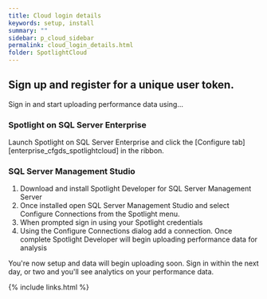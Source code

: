 ```yaml
---
title: Cloud login details
keywords: setup, install
summary: ""
sidebar: p_cloud_sidebar
permalink: cloud_login_details.html
folder: SpotlightCloud
---
```


## Sign up and register for a unique user token.
Sign in and start uploading performance data using...

### Spotlight on SQL Server Enterprise
Launch Spotlight on SQL Server Enterprise and click the [Configure tab][enterprise_cfgds_spotlightcloud] in the ribbon.

### SQL Server Management Studio

1. Download and install Spotlight Developer for SQL Server Management Server
2. Once installed open SQL Server Management Studio and select Configure Connections from the Spotlight menu.
3. When prompted sign in using your Spotlight credentials
4. Using the Configure Connections dialog add a connection. Once complete Spotlight Developer will begin uploading performance data for analysis

You're now setup and data will begin uploading soon. Sign in within the next day, or two and you'll see analytics on your performance data.




{% include links.html %}
